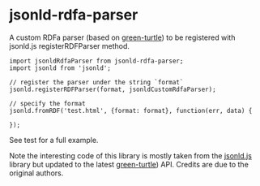 # jsonld-rdfa-parser

A custom RDFa parser (based on
[green-turtle](https://github.com/alexmilowski/green-turtle)) to be
registered with jsonld.js registerRDFParser method.

```
import jsonldRdfaParser from jsonld-rdfa-parser;
import jsonld from 'jsonld';

// register the parser under the string `format`
jsonld.registerRDFParser(format, jsonldCustomRdfaParser);

// specify the format
jsonld.fromRDF('test.html', {format: format}, function(err, data) {

});
```

See test for a full example.

Note the interesting code of this library is mostly taken from the
[jsonld.js](https://github.com/digitalbazaar/jsonld.js) library but
updated to the latest
[green-turtle](https://github.com/alexmilowski/green-turtle))
API. Credits are due to the original authors.
